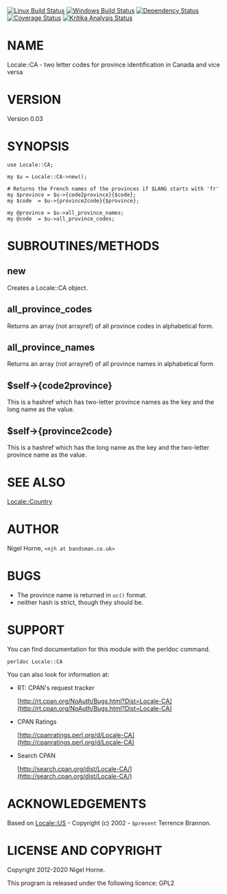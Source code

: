 [![Linux Build Status](https://travis-ci.org/nigelhorne/Locale-CA.svg?branch=master)](https://travis-ci.org/nigelhorne/Locale-CA)
[![Windows Build Status](https://ci.appveyor.com/api/projects/status/78biwdwbpo72j6cq?svg=true)](https://ci.appveyor.com/project/nigelhorne/locale-ca)
[![Dependency Status](https://dependencyci.com/github/nigelhorne/Locale-CA/badge)](https://dependencyci.com/github/nigelhorne/Locale-CA)
[![Coverage Status](https://coveralls.io/repos/github/nigelhorne/Locale-CA/badge.svg?branch=master)](https://coveralls.io/github/nigelhorne/Locale-CA?branch=master)
[![Kritika Analysis Status](https://kritika.io/users/nigelhorne/repos/6535371310181089/heads/master/status.svg)](https://kritika.io/users/nigelhorne/repos/6535371310181089/heads/master/)

# NAME

Locale::CA - two letter codes for province identification in Canada and vice versa

# VERSION

Version 0.03

# SYNOPSIS

    use Locale::CA;

    my $u = Locale::CA->new();

    # Returns the French names of the provinces if $LANG starts with 'fr'
    my $province = $u->{code2province}{$code};
    my $code  = $u->{province2code}{$province};

    my @province = $u->all_province_names;
    my @code  = $u->all_province_codes;

# SUBROUTINES/METHODS

## new

Creates a Locale::CA object.

## all\_province\_codes

Returns an array (not arrayref) of all province codes in alphabetical form.

## all\_province\_names

Returns an array (not arrayref) of all province names in alphabetical form

## $self->{code2province}

This is a hashref which has two-letter province names as the key and the long
name as the value.

## $self->{province2code}

This is a hashref which has the long name as the key and the two-letter
province name as the value.

# SEE ALSO

[Locale::Country](https://metacpan.org/pod/Locale%3A%3ACountry)

# AUTHOR

Nigel Horne, `<njh at bandsman.co.uk>`

# BUGS

- The province name is returned in `uc()` format.
- neither hash is strict, though they should be.

# SUPPORT

You can find documentation for this module with the perldoc command.

    perldoc Locale::CA

You can also look for information at:

- RT: CPAN's request tracker

    [http://rt.cpan.org/NoAuth/Bugs.html?Dist=Locale-CA](http://rt.cpan.org/NoAuth/Bugs.html?Dist=Locale-CA)

- CPAN Ratings

    [http://cpanratings.perl.org/d/Locale-CA](http://cpanratings.perl.org/d/Locale-CA)

- Search CPAN

    [http://search.cpan.org/dist/Locale-CA/](http://search.cpan.org/dist/Locale-CA/)

# ACKNOWLEDGEMENTS

Based on [Locale::US](https://metacpan.org/pod/Locale%3A%3AUS) - Copyright (c) 2002 - `$present` Terrence Brannon.

# LICENSE AND COPYRIGHT

Copyright 2012-2020 Nigel Horne.

This program is released under the following licence: GPL2
